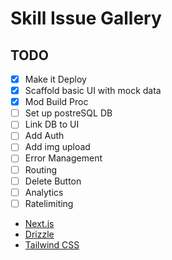 # Skill Issue Gallery

## TODO

- [x] Make it Deploy
- [x] Scaffold basic UI with mock data
- [x] Mod Build Proc
- [ ] Set up postreSQL DB
- [ ] Link DB to UI
- [ ] Add Auth
- [ ] Add img upload
- [ ] Error Management
- [ ] Routing
- [ ] Delete Button
- [ ] Analytics
- [ ] Ratelimiting

- [Next.js](https://nextjs.org)
- [Drizzle](https://orm.drizzle.team)
- [Tailwind CSS](https://tailwindcss.com)
